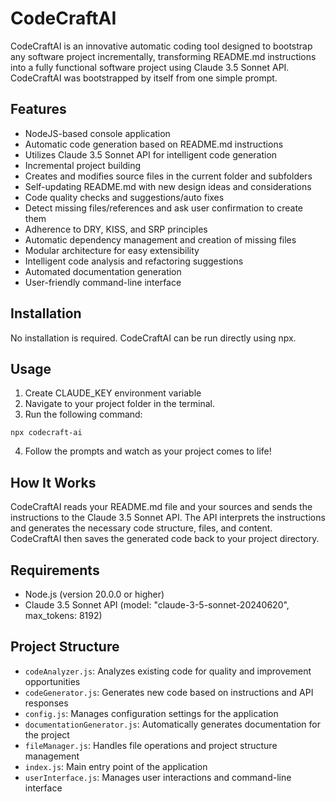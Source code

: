 # CodeCraftAI

CodeCraftAI is an innovative automatic coding tool designed to bootstrap any software project incrementally, transforming README.md instructions into a fully functional software project using Claude 3.5 Sonnet API. CodeCraftAI was bootstrapped by itself from one simple prompt.

## Features

-   NodeJS-based console application
-   Automatic code generation based on README.md instructions
-   Utilizes Claude 3.5 Sonnet API for intelligent code generation
-   Incremental project building
-   Creates and modifies source files in the current folder and subfolders
-   Self-updating README.md with new design ideas and considerations
-   Code quality checks and suggestions/auto fixes
-   Detect missing files/references and ask user confirmation to create them
-   Adherence to DRY, KISS, and SRP principles
-   Automatic dependency management and creation of missing files
-   Modular architecture for easy extensibility
-   Intelligent code analysis and refactoring suggestions
-   Automated documentation generation
-   User-friendly command-line interface

## Installation

No installation is required. CodeCraftAI can be run directly using npx.

## Usage

1. Create CLAUDE_KEY environment variable
2. Navigate to your project folder in the terminal.
3. Run the following command:

```
npx codecraft-ai
```

4. Follow the prompts and watch as your project comes to life!

## How It Works

CodeCraftAI reads your README.md file and your sources and sends the instructions to the Claude 3.5 Sonnet API. The API interprets the instructions and generates the necessary code structure, files, and content. CodeCraftAI then saves the generated code back to your project directory.

## Requirements

-   Node.js (version 20.0.0 or higher)
-   Claude 3.5 Sonnet API (model: "claude-3-5-sonnet-20240620", max_tokens: 8192)

## Project Structure

-   `codeAnalyzer.js`: Analyzes existing code for quality and improvement opportunities
-   `codeGenerator.js`: Generates new code based on instructions and API responses
-   `config.js`: Manages configuration settings for the application
-   `documentationGenerator.js`: Automatically generates documentation for the project
-   `fileManager.js`: Handles file operations and project structure management
-   `index.js`: Main entry point of the application
-   `userInterface.js`: Manages user interactions and command-line interface
